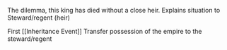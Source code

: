 The dilemma, this king has died without a close heir. Explains situation to Steward/regent (heir)

First [[Inheritance Event]]
Transfer possession of the empire to the steward/regent

